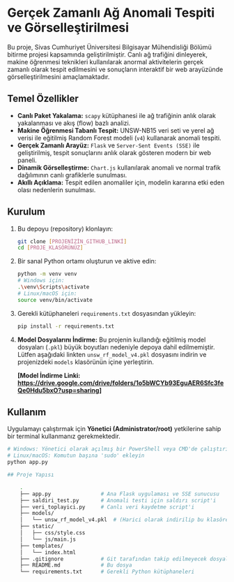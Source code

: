 # Gerçek Zamanlı Ağ Anomali Tespiti ve Görselleştirilmesi

Bu proje, Sivas Cumhuriyet Üniversitesi Bilgisayar Mühendisliği Bölümü bitirme projesi kapsamında geliştirilmiştir. Canlı ağ trafiğini dinleyerek, makine öğrenmesi teknikleri kullanılarak anormal aktivitelerin gerçek zamanlı olarak tespit edilmesini ve sonuçların interaktif bir web arayüzünde görselleştirilmesini amaçlamaktadır.

## Temel Özellikler

- **Canlı Paket Yakalama:** `scapy` kütüphanesi ile ağ trafiğinin anlık olarak yakalanması ve akış (flow) bazlı analizi.
- **Makine Öğrenmesi Tabanlı Tespit:** UNSW-NB15 veri seti ve yerel ağ verisi ile eğitilmiş Random Forest modeli (`v4`) kullanarak anomali tespiti.
- **Gerçek Zamanlı Arayüz:** `Flask` ve `Server-Sent Events (SSE)` ile geliştirilmiş, tespit sonuçlarını anlık olarak gösteren modern bir web paneli.
- **Dinamik Görselleştirme:** `Chart.js` kullanılarak anomali ve normal trafik dağılımının canlı grafiklerle sunulması.
- **Akıllı Açıklama:** Tespit edilen anomaliler için, modelin kararına etki eden olası nedenlerin sunulması.

## Kurulum

1.  Bu depoyu (repository) klonlayın:
    ```bash
    git clone [PROJENİZİN_GITHUB_LINKİ]
    cd [PROJE_KLASÖRÜNÜZ]
    ```
2.  Bir sanal Python ortamı oluşturun ve aktive edin:
    ```bash
    python -m venv venv
    # Windows için:
    .\venv\Scripts\activate
    # Linux/macOS için:
    source venv/bin/activate
    ```
3.  Gerekli kütüphaneleri `requirements.txt` dosyasından yükleyin:
    ```bash
    pip install -r requirements.txt
    ```
4.  **Model Dosyalarını İndirme:** Bu projenin kullandığı eğitilmiş model dosyaları (`.pkl`) büyük boyutları nedeniyle depoya dahil edilmemiştir. Lütfen aşağıdaki linkten `unsw_rf_model_v4.pkl` dosyasını indirin ve projenizdeki `models` klasörünün içine yerleştirin.
    
    **[Model İndirme Linki: https://drive.google.com/drive/folders/1o5bWCYb93EguAER6Sfc3feQe0Hdu5bxO?usp=sharing]**

## Kullanım

Uygulamayı çalıştırmak için **Yönetici (Administrator/root)** yetkilerine sahip bir terminal kullanmanız gerekmektedir.

```bash
# Windows: Yönetici olarak açılmış bir PowerShell veya CMD'de çalıştırın
# Linux/macOS: Komutun başına 'sudo' ekleyin
python app.py

## Proje Yapısı

    .
    ├── app.py                # Ana Flask uygulaması ve SSE sunucusu
    ├── saldiri_test.py       # Anomali testi için saldırı script'i
    ├── veri_toplayici.py     # Canlı veri kaydetme script'i
    ├── models/
    │   └── unsw_rf_model_v4.pkl  # (Harici olarak indirilip bu klasöre konulacak)
    ├── static/
    │   ├── css/style.css
    │   └── js/main.js
    ├── templates/
    │   └── index.html
    ├── .gitignore            # Git tarafından takip edilmeyecek dosyalar
    ├── README.md             # Bu dosya
    └── requirements.txt      # Gerekli Python kütüphaneleri